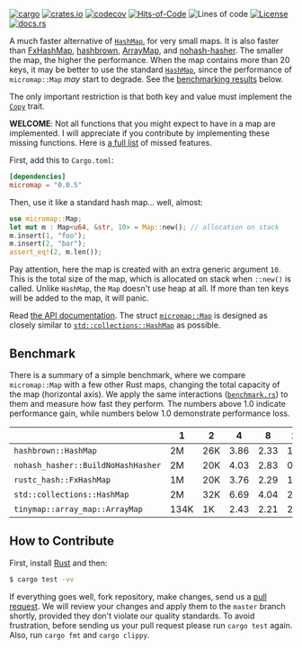 [![cargo](https://github.com/yegor256/micromap/actions/workflows/cargo.yml/badge.svg)](https://github.com/yegor256/micromap/actions/workflows/cargo.yml)
[![crates.io](https://img.shields.io/crates/v/micromap.svg)](https://crates.io/crates/micromap)
[![codecov](https://codecov.io/gh/yegor256/micromap/branch/master/graph/badge.svg)](https://codecov.io/gh/yegor256/micromap)
[![Hits-of-Code](https://hitsofcode.com/github/yegor256/micromap)](https://hitsofcode.com/view/github/yegor256/micromap)
![Lines of code](https://img.shields.io/tokei/lines/github/yegor256/micromap)
[![License](https://img.shields.io/badge/license-MIT-green.svg)](https://github.com/yegor256/micromap/blob/master/LICENSE.txt)
[![docs.rs](https://img.shields.io/docsrs/micromap)](https://docs.rs/micromap/latest/micromap/)

A much faster alternative of [`HashMap`](https://doc.rust-lang.org/std/collections/struct.HashMap.html), 
for very small maps. It is also faster than
[FxHashMap](https://github.com/rust-lang/rustc-hash),
[hashbrown](https://github.com/rust-lang/hashbrown),
[ArrayMap](https://github.com/robjtede/tinymap),
and 
[nohash-hasher](https://github.com/paritytech/nohash-hasher). 
The smaller the map, the higher the
performance. When the map contains more than 20 keys, it may be better to use the standard 
[`HashMap`](https://doc.rust-lang.org/std/collections/struct.HashMap.html), since
the performance of `micromap::Map` _may_ start to degrade. See the 
[benchmarking results](#benchmark) below.

The only important restriction is that both key and value must implement 
the [`Copy`](https://doc.rust-lang.org/std/marker/trait.Copy.html) trait.

**WELCOME**: 
Not all functions that you might expect to have in a map are implemented. 
I will appreciate if you contribute by implementing these missing functions.
Here is [a full list](https://github.com/yegor256/micromap/issues) of missed features.

First, add this to `Cargo.toml`:

```toml
[dependencies]
micromap = "0.0.5"
```

Then, use it like a standard hash map... well, almost:

```rust
use micromap::Map;
let mut m : Map<u64, &str, 10> = Map::new(); // allocation on stack
m.insert(1, "foo");
m.insert(2, "bar");
assert_eq!(2, m.len());
```

Pay attention, here the map is created with an extra generic argument `10`. This is 
the total size of the map, which is allocated on stack when `::new()` is called. 
Unlike `HashMap`, the `Map` doesn't use heap at all. If more than ten keys will be
added to the map, it will panic.

Read [the API documentation](https://docs.rs/micromap/latest/micromap/). The struct
[`micromap::Map`](https://docs.rs/micromap/latest/micromap/struct.Map.html) is designed as closely similar to 
[`std::collections::HashMap`](https://doc.rust-lang.org/std/collections/struct.HashMap.html) as possible.

## Benchmark

There is a summary of a simple benchmark, where we compare `micromap::Map` with
a few other Rust maps, changing the total capacity of the map (horizontal axis).
We apply the same interactions 
([`benchmark.rs`](https://github.com/yegor256/micromap/blob/master/tests/benchmark.rs)) 
to them and measure how fast they perform. The numbers above 1.0 indicate performance
gain, while numbers below 1.0 demonstrate performance loss.

<!-- benchmark -->

| | 1 | 2 | 4 | 8 | 16 | 32 | 64 | 128 |
| --- | --- | --- | --- | --- | --- | --- | --- | --- |
| `hashbrown::HashMap` | 2M | 26K | 3.86 | 2.33 | 1.16 | 0.53 | 0.22 | 0.12 |
| `nohash_hasher::BuildNoHashHasher` | 2M | 20K | 4.03 | 2.83 | 0.95 | 0.46 | 0.21 | 0.11 |
| `rustc_hash::FxHashMap` | 1M | 20K | 3.76 | 2.29 | 1.26 | 0.47 | 0.22 | 0.12 |
| `std::collections::HashMap` | 2M | 32K | 6.69 | 4.04 | 2.20 | 1.19 | 0.48 | 0.26 |
| `tinymap::array_map::ArrayMap` | 134K | 1K | 2.43 | 2.21 | 2.12 | 2.27 | 1.98 | 2.04 |


<!-- benchmark -->

## How to Contribute

First, install [Rust](https://www.rust-lang.org/tools/install) and then:

```bash
$ cargo test -vv
```

If everything goes well, fork repository, make changes, send us a [pull request](https://www.yegor256.com/2014/04/15/github-guidelines.html).
We will review your changes and apply them to the `master` branch shortly,
provided they don't violate our quality standards. To avoid frustration,
before sending us your pull request please run `cargo test` again. Also, 
run `cargo fmt` and `cargo clippy`.
